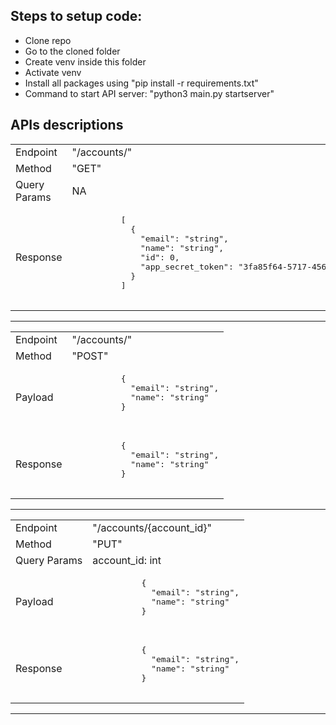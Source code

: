 <h2>Steps to setup code:</h2>
<ul>
  <li> Clone repo</li>
  <li> Go to the cloned folder</li>
  <li> Create venv inside this folder</li>
  <li> Activate venv</li>
  <li> Install all packages using "pip install -r requirements.txt"</li>
  <li> Command to start API server: "python3 main.py startserver"</li>
</ul>


<h2>APIs descriptions</h2>
<table>
  <tbody>
    <tr>
      <td>Endpoint</td>
      <td>"/accounts/"</td>
    </tr>
    <tr>
      <td>Method</td>
      <td>"GET"</td>
    </tr>
    <tr>
      <td>Query Params</td>
      <td>NA</td>
    </tr>
    <tr>
      <td>Response</td>
      <td>
        <pre>
          [
            {
              "email": "string",
              "name": "string",
              "id": 0,
              "app_secret_token": "3fa85f64-5717-4562-b3fc-2c963f66afa6"
            }
          ]
        </pre>
      </td>
    </tr>
  </tbody>
</table>
<hr>
<table>
  <tbody>
    <tr>
      <td>Endpoint</td>
      <td>"/accounts/"</td>
    </tr>
    <tr>
      <td>Method</td>
      <td>"POST"</td>
    </tr>
    <tr>
      <td>Payload</td>
      <td>
        <pre>
          {
            "email": "string",
            "name": "string"
          }
        </pre>
      </td>
    </tr>
    <tr>
      <td>Response</td>
      <td>
        <pre>
          {
            "email": "string",
            "name": "string"
          }
        </pre>
      </td>
    </tr>
  </tbody>
</table>
<hr>
<table>
  <tbody>
    <tr>
      <td>Endpoint</td>
      <td>"/accounts/{account_id}"</td>
    </tr>
    <tr>
      <td>Method</td>
      <td>"PUT"</td>
    </tr>
    <tr>
      <td>Query Params</td>
      <td>account_id: int</td>
    </tr>
    <tr>
      <td>Payload</td>
      <td>
        <pre>
          {
            "email": "string",
            "name": "string"
          }
        </pre>
      </td>
    </tr>
    <tr>
      <td>Response</td>
      <td>
        <pre>
          {
            "email": "string",
            "name": "string"
          }
        </pre>
      </td>
    </tr>
  </tbody>
</table>
<hr>

